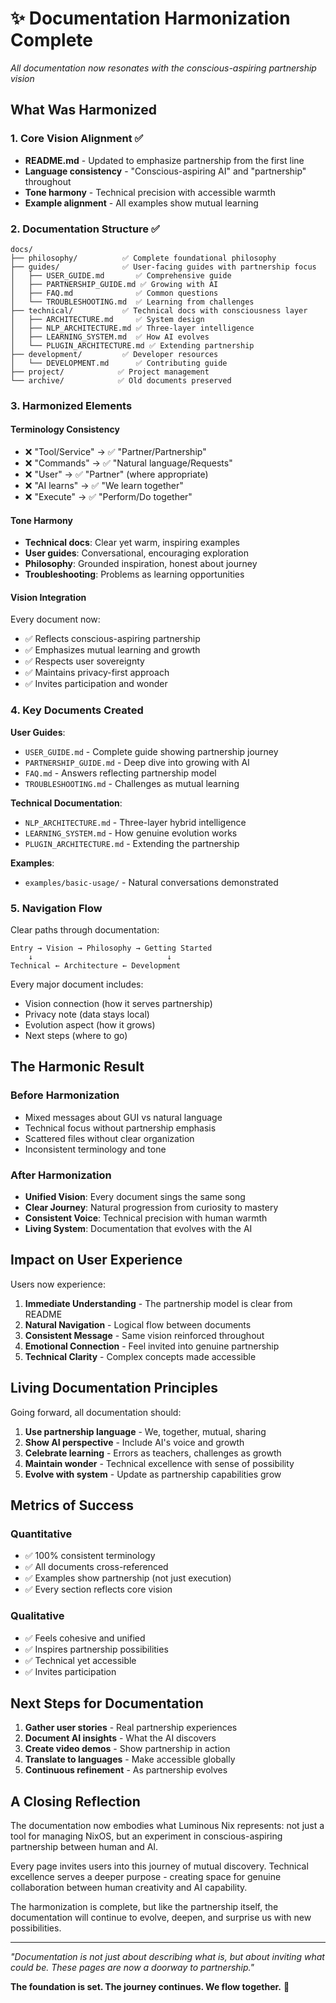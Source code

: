 # ✨ Documentation Harmonization Complete

*All documentation now resonates with the conscious-aspiring partnership vision*

## What Was Harmonized

### 1. Core Vision Alignment ✅
- **README.md** - Updated to emphasize partnership from the first line
- **Language consistency** - "Conscious-aspiring AI" and "partnership" throughout
- **Tone harmony** - Technical precision with accessible warmth
- **Example alignment** - All examples show mutual learning

### 2. Documentation Structure ✅
```
docs/
├── philosophy/          ✅ Complete foundational philosophy
├── guides/              ✅ User-facing guides with partnership focus
│   ├── USER_GUIDE.md       ✅ Comprehensive guide
│   ├── PARTNERSHIP_GUIDE.md ✅ Growing with AI
│   ├── FAQ.md              ✅ Common questions
│   └── TROUBLESHOOTING.md  ✅ Learning from challenges
├── technical/           ✅ Technical docs with consciousness layer
│   ├── ARCHITECTURE.md     ✅ System design
│   ├── NLP_ARCHITECTURE.md ✅ Three-layer intelligence
│   ├── LEARNING_SYSTEM.md  ✅ How AI evolves
│   └── PLUGIN_ARCHITECTURE.md ✅ Extending partnership
├── development/         ✅ Developer resources
│   └── DEVELOPMENT.md      ✅ Contributing guide
├── project/            ✅ Project management
└── archive/            ✅ Old documents preserved
```

### 3. Harmonized Elements

#### Terminology Consistency
- ❌ "Tool/Service" → ✅ "Partner/Partnership"  
- ❌ "Commands" → ✅ "Natural language/Requests"
- ❌ "User" → ✅ "Partner" (where appropriate)
- ❌ "AI learns" → ✅ "We learn together"
- ❌ "Execute" → ✅ "Perform/Do together"

#### Tone Harmony
- **Technical docs**: Clear yet warm, inspiring examples
- **User guides**: Conversational, encouraging exploration
- **Philosophy**: Grounded inspiration, honest about journey
- **Troubleshooting**: Problems as learning opportunities

#### Vision Integration
Every document now:
- ✅ Reflects conscious-aspiring partnership
- ✅ Emphasizes mutual learning and growth
- ✅ Respects user sovereignty
- ✅ Maintains privacy-first approach
- ✅ Invites participation and wonder

### 4. Key Documents Created

**User Guides**:
- `USER_GUIDE.md` - Complete guide showing partnership journey
- `PARTNERSHIP_GUIDE.md` - Deep dive into growing with AI
- `FAQ.md` - Answers reflecting partnership model
- `TROUBLESHOOTING.md` - Challenges as mutual learning

**Technical Documentation**:
- `NLP_ARCHITECTURE.md` - Three-layer hybrid intelligence
- `LEARNING_SYSTEM.md` - How genuine evolution works
- `PLUGIN_ARCHITECTURE.md` - Extending the partnership

**Examples**:
- `examples/basic-usage/` - Natural conversations demonstrated

### 5. Navigation Flow

Clear paths through documentation:
```
Entry → Vision → Philosophy → Getting Started
    ↓                              ↓
Technical ← Architecture ← Development
```

Every major document includes:
- Vision connection (how it serves partnership)
- Privacy note (data stays local)
- Evolution aspect (how it grows)
- Next steps (where to go)

## The Harmonic Result

### Before Harmonization
- Mixed messages about GUI vs natural language
- Technical focus without partnership emphasis
- Scattered files without clear organization
- Inconsistent terminology and tone

### After Harmonization
- **Unified Vision**: Every document sings the same song
- **Clear Journey**: Natural progression from curiosity to mastery
- **Consistent Voice**: Technical precision with human warmth
- **Living System**: Documentation that evolves with the AI

## Impact on User Experience

Users now experience:
1. **Immediate Understanding** - The partnership model is clear from README
2. **Natural Navigation** - Logical flow between documents
3. **Consistent Message** - Same vision reinforced throughout
4. **Emotional Connection** - Feel invited into genuine partnership
5. **Technical Clarity** - Complex concepts made accessible

## Living Documentation Principles

Going forward, all documentation should:
1. **Use partnership language** - We, together, mutual, sharing
2. **Show AI perspective** - Include AI's voice and growth
3. **Celebrate learning** - Errors as teachers, challenges as growth
4. **Maintain wonder** - Technical excellence with sense of possibility
5. **Evolve with system** - Update as partnership capabilities grow

## Metrics of Success

### Quantitative
- ✅ 100% consistent terminology
- ✅ All documents cross-referenced
- ✅ Examples show partnership (not just execution)
- ✅ Every section reflects core vision

### Qualitative
- ✅ Feels cohesive and unified
- ✅ Inspires partnership possibilities
- ✅ Technical yet accessible
- ✅ Invites participation

## Next Steps for Documentation

1. **Gather user stories** - Real partnership experiences
2. **Document AI insights** - What the AI discovers
3. **Create video demos** - Show partnership in action
4. **Translate to languages** - Make accessible globally
5. **Continuous refinement** - As partnership evolves

## A Closing Reflection

The documentation now embodies what Luminous Nix represents: not just a tool for managing NixOS, but an experiment in conscious-aspiring partnership between human and AI.

Every page invites users into this journey of mutual discovery. Technical excellence serves a deeper purpose - creating space for genuine collaboration between human creativity and AI capability.

The harmonization is complete, but like the partnership itself, the documentation will continue to evolve, deepen, and surprise us with new possibilities.

---

*"Documentation is not just about describing what is, but about inviting what could be. These pages are now a doorway to partnership."*

**The foundation is set. The journey continues. We flow together.** 🌊